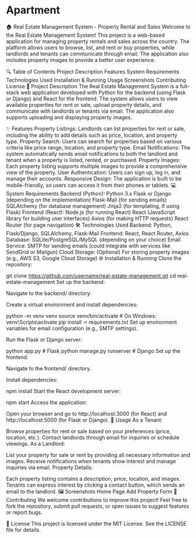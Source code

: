 # Apartment
🏠 Real Estate Management System - Property Rental and Sales
Welcome to the Real Estate Management System! This project is a web-based application for managing property rentals and sales across the country. The platform allows users to browse, list, and rent or buy properties, while landlords and tenants can communicate through email. The application also includes property images to provide a better user experience.

🔍 Table of Contents
Project Description
Features
System Requirements
Technologies Used
Installation & Running
Usage
Screenshots
Contributing
License
📖 Project Description
The Real Estate Management System is a full-stack web application developed with Python for the backend (using Flask or Django) and React for the frontend. The system allows users to view available properties for rent or sale, upload property details, and communicate with landlords or tenants via email. The application also supports uploading and displaying property images.

✨ Features
Property Listings: Landlords can list properties for rent or sale, including the ability to add details such as price, location, and property type.
Property Search: Users can search for properties based on various criteria like price range, location, and property type.
Email Notifications: The system automatically sends email notifications to both the landlord and tenant when a property is listed, rented, or purchased.
Property Images: Each property listing supports multiple images to provide a comprehensive view of the property.
User Authentication: Users can sign up, log in, and manage their accounts.
Responsive Design: The application is built to be mobile-friendly, so users can access it from their phones or tablets.
💻 System Requirements
Backend (Python):
Python 3.x
Flask or Django (depending on the implementation)
Flask-Mail (for sending emails)
SQLAlchemy (for database management)
Jinja2 (for templating, if using Flask)
Frontend (React):
Node.js (for running React)
React (JavaScript library for building user interfaces)
Axios (for making HTTP requests)
React Router (for page navigation)
🛠️ Technologies Used
Backend: Python, Flask/Django, SQLAlchemy, Flask-Mail
Frontend: React, React Router, Axios
Database: SQLite/PostgreSQL/MySQL (depending on your choice)
Email Service: SMTP for sending emails (could integrate with services like SendGrid or Mailgun)
Cloud Storage: (Optional) For storing property images (e.g., AWS S3, Google Cloud Storage)
⚙️ Installation & Running
Clone the repository:


git clone https://github.com/username/real-estate-management.git
cd real-estate-management
Set up the backend:

Navigate to the backend/ directory.

Create a virtual environment and install dependencies:


python -m venv venv
source venv/bin/activate        # On Windows: venv\Scripts\activate
pip install -r requirements.txt
Set up environment variables for email configuration (e.g., SMTP settings).

Run the Flask or Django server:


python app.py                   # Flask
python manage.py runserver       # Django
Set up the frontend:

Navigate to the frontend/ directory.

Install dependencies:


npm install
Start the React development server:


npm start
Access the application:

Open your browser and go to http://localhost:3000 (for React) and http://localhost:5000 (for Flask or Django).
🚀 Usage
As a Tenant:

Browse properties for rent or sale based on your preferences (price, location, etc.).
Contact landlords through email for inquiries or schedule viewings.
As a Landlord:

List your property for sale or rent by providing all necessary information and images.
Receive notifications when tenants show interest and manage inquiries via email.
Property Details:

Each property listing contains a description, price, location, and images.
Tenants can express interest by clicking a contact button, which sends an email to the landlord.
🖼️ Screenshots
Home Page	Add Property Form
🤝 Contributing
We welcome contributions to improve this project!
Feel free to fork the repository, submit pull requests, or open issues to suggest features or report bugs.

📜 License
This project is licensed under the MIT License.
See the LICENSE file for details.
